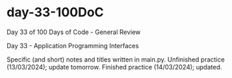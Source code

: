 # day-33-100DoC
Day 33 of 100 Days of Code - General Review

Day 33 - Application Programming Interfaces

Specific (and short) notes and titles written in main.py. 
  Unfinished practice (13/03/2024); update tomorrow.
  Finished practice (14/03/2024); updated.
